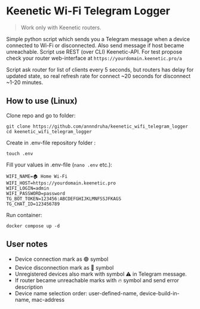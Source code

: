 # Keenetic Wi-Fi Telegram Logger

> Work only with Keenetic routers.

Simple python script which sends you a Telegram message when a device connected to Wi-Fi or disconnected. Also send message if host became unreachable.
Script use REST (over CLI) Keenetic-API. For test propose check your router web-interface at `https://yourdomain.keenetic.pro/a`

Script ask router for list of clients every 5 seconds, but routers has delay for updated state, so real refresh rate for connect ~20 seconds for disconnect ~1-20 minutes.

## How to use (Linux)

Clone repo and go to folder:
```shell
git clone https://github.com/annndruha/keenetic_wifi_telegram_logger
cd keenetic_wifi_telegram_logger
```

Create in .env-file repository folder :
```shell
touch .env
```

Fill your values in .env-file (`nano .env` etc.):
```text
WIFI_NAME=🏠 Home Wi-Fi
WIFI_HOST=https://yourdomain.keenetic.pro
WIFI_LOGIN=admin
WIFI_PASSWORD=password
TG_BOT_TOKEN=123456:ABCDEFGHIJKLMNFSSJFKAGS
TG_CHAT_ID=123456789
```

Run container:
```shell
docker compose up -d
```

## User notes
* Device connection mark as 🟢 symbol
* Device disconnection mark as 🔴 symbol
* Unregistered devices also mark with symbol ⚠️ in Telegram message.
* If router became unreachable marks with 🔥 symbol and send error description
* Device name selection order: user-defined-name, device-build-in-name, mac-address